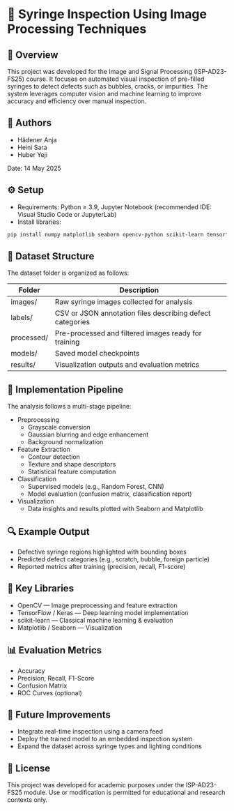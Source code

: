 # 🧪 Syringe Inspection Using Image Processing Techniques

## 📘 Overview

This project was developed for the Image and Signal Processing (ISP-AD23-FS25) course. It focuses on automated visual inspection of pre-filled syringes to detect defects such as bubbles, cracks, or impurities. The system leverages computer vision and machine learning to improve accuracy and efficiency over manual inspection.

## 👥 Authors

- Hädener Anja
- Heini Sara
- Huber Yeji

Date: 14 May 2025

## ⚙️ Setup

- Requirements: Python ≥ 3.9, Jupyter Notebook (recommended IDE: Visual Studio Code or JupyterLab)
- Install libraries:

```bash
pip install numpy matplotlib seaborn opencv-python scikit-learn tensorflow
```

## 📂 Dataset Structure

The dataset folder is organized as follows:

| Folder     | Description                                                   |
|------------|---------------------------------------------------------------|
| images/    | Raw syringe images collected for analysis                     |
| labels/    | CSV or JSON annotation files describing defect categories     |
| processed/ | Pre-processed and filtered images ready for training          |
| models/    | Saved model checkpoints                                       |
| results/   | Visualization outputs and evaluation metrics                  |

## 🧠 Implementation Pipeline

The analysis follows a multi-stage pipeline:

- Preprocessing
  - Grayscale conversion
  - Gaussian blurring and edge enhancement
  - Background normalization
- Feature Extraction
  - Contour detection
  - Texture and shape descriptors
  - Statistical feature computation
- Classification
  - Supervised models (e.g., Random Forest, CNN)
  - Model evaluation (confusion matrix, classification report)
- Visualization
  - Data insights and results plotted with Seaborn and Matplotlib

## 🔍 Example Output

- Defective syringe regions highlighted with bounding boxes
- Predicted defect categories (e.g., scratch, bubble, foreign particle)
- Reported metrics after training (precision, recall, F1-score)

## 🧩 Key Libraries

- OpenCV — Image preprocessing and feature extraction
- TensorFlow / Keras — Deep learning model implementation
- scikit-learn — Classical machine learning & evaluation
- Matplotlib / Seaborn — Visualization

## 📊 Evaluation Metrics

- Accuracy
- Precision, Recall, F1-Score
- Confusion Matrix
- ROC Curves (optional)

## 🚀 Future Improvements

- Integrate real-time inspection using a camera feed
- Deploy the trained model to an embedded inspection system
- Expand the dataset across syringe types and lighting conditions

## 🧾 License

This project was developed for academic purposes under the ISP-AD23-FS25 module. Use or modification is permitted for educational and research contexts only.